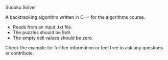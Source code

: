 Sudoku Solver 

A backtracking algorithm written in C++ for the algorithms course. 

- Reads from an input .txt file. 
- The puzzles should be 9x9. 
- The empty cell values should be zero. 

Check the example for further information or feel free to ask any questions or contribute.
